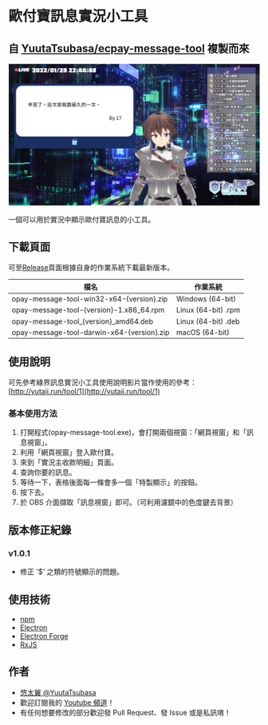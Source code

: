 # 歐付寶訊息實況小工具

## 自 [YuutaTsubasa/ecpay-message-tool](https://github.com/YuutaTsubasa/ecpay-message-tool) 複製而來

![demo.png](demo.png)

一個可以用於實況中顯示歐付寶訊息的小工具。

## 下載頁面

可至[Release](https://github.com/YuutaTsubasa/opay-message-tool/releases/)頁面根據自身的作業系統下載最新版本。

檔名 | 作業系統
--- | --- 
opay-message-tool-win32-x64-{version}.zip | Windows (64-bit)
opay-message-tool-{version}-1.x86_64.rpm | Linux (64-bit) .rpm
opay-message-tool_{version}_amd64.deb | Linux (64-bit) .deb
opay-message-tool-darwin-x64-{version}.zip | macOS (64-bit)

## 使用說明

可先參考綠界訊息實況小工具使用說明影片當作使用的參考：[http://yutaii.run/tool/1](http://yutaii.run/tool/1)

### 基本使用方法
1. 打開程式(opay-message-tool.exe)，會打開兩個視窗：「網頁視窗」和「訊息視窗」。
2. 利用「網頁視窗」登入歐付寶。
4. 來到「實況主收款明細」頁面。
5. 查詢你要的訊息。
6. 等待一下，表格後面每一條會多一個「特製顯示」的按鈕。
7. 按下去。
8. 於 OBS 介面擷取「訊息視窗」即可。（可利用濾鏡中的色度鍵去背景）

## 版本修正紀錄
### v1.0.1
- 修正 '$' 之類的符號顯示的問題。

## 使用技術
- [npm](https://www.electronjs.org/)
- [Electron](https://www.electronjs.org/)
- [Electron Forge](https://www.electronforge.io/)
- [RxJS](https://rxjs.dev/)

## 作者
- [悠太翼 @YuutaTsubasa](http://yutaii.run/twitter)
- 歡迎訂閱我的 [Youtube 頻道](http://yutaii.run/youtube)！
- 有任何想要修改的部分歡迎發 Pull Request、發 Issue 或是私訊唷！
